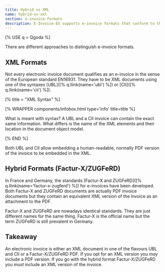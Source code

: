 ```yaml
---
title: Hybrid vs XML
name: hybrid-vs-xml
section: e-invoice-formats
description: E-Invoice-EU supports e-invoice formats that conform to the European standard EN16931.
---
```


<!--qgoda-no-xgettext-->

[% USE q = Qgoda %]

<!--/qgoda-no-xgettext-->

There are different approaches to distinguish e-invoice formats.

## XML Formats

Not every electronic invoice document qualifies as an e-invoice in the
sense of the European standard EN16931. They have to be XML documents using
one of the syntaxes [UBL]([% q.llink(name='ubl') %]) or [CII]([% q.llink(name='cii') %]).

[% title = "XML Syntax" %]

<!--qgoda-no-xgettext-->

[% WRAPPER components/infobox.html type='info' title=title %]

<!--/qgoda-no-xgettext-->

What is meant with syntax? A UBL and a CII invoice can contain the exact same
information. What differs is the name of the XML elements and their location in
the document object model.

<!--qgoda-no-xgettext-->

[% END %]

<!--/qgoda-no-xgettext-->

Both UBL and CII allow embedding a human-readable, normally PDF version of the
invoice to be embedded in the XML.

## Hybrid Formats (Factur-X/ZUGFeRD)

In France and Germany, the standards [Factur-X and ZUGFeRD]([% q.llink(name='factur-x-zugferd') %]) for e-invoices
have been developed. Both Factur-X and ZUGFeRD documents are actually PDF
invoice documents but they contain an equivalent XML version of the invoice as
an attachment to the PDF.

Factur-X and ZUGFeRD are nowadays identical standards. They are just different names for
the same thing. Factur-X is the official name but the term ZUGFeRD is still
prevalent in Germany.

## Takeaway

An electronic invoice is either an XML document in one of the flavours UBL and
CII or a Factur-X/ZUGFeRD PDF. If you opt for an XML version you _may_ include
a PDF version. If you go with the hybrid format Factur-X/ZUGFeRD you _must_
include an XML version of the invoice.
